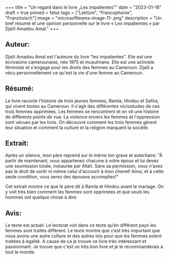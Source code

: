 +++
title = "Un regard dans le livre „Les impatientes\""
date = "2023-01-16"
draft = true
pinned = false
tags = ["Lektüre", "Francophonie", "Französisch"]
image = "microsoftteams-image-11-.png"
description = "Un bref résumé et une opinion personnelle sur le livre « Les impatientes » par Djaïli Amadou Amal."
+++
## Auteur:

Djaili Amadou Amal est l'auteure du livre "les impatientes". Elle est une écrivaione camerounaise, née 1975 et musulmane. Elle est une activiste féministe et s'engage pour les droits des femmes au Cameroun. Djaili a vécu personnellement ce qu'est la vie d'une femme au Cameroun.

## Résumé:

Le livre raconte l'histoire de trois jeunes femmes, Ramla, Hindou et Safira, qui vivent toutes au Cameroun. Il s'agit des différentes vicissitudes de ces trois femmes opprimées. Les femmes se rencontrent et on vit une histoire de différents points de vue. La violence envers les femmes et l'oppression sont vécues par les trois. On découvre comment les trois femmes gèrent leur situation et comment la culture et la religion marquent la société.

## Extrait:

Après un silence, mon père reprend sur le même ton grave et autoritaire: "À partir de maintenant, vous appartenez chacune à votre époux et lui devez une soumission totale, instaurée par Allah. Sans sa permission, vous n'avez pas le droit de sortir ni même celui d'accourir à mon chevet! Ainsi, et à cette seule condition, vous serez des épouses accomplies!"

Cet extrait montre ce que le père dit à Ramla et Hindou avant le mariage. On y voit très bien comment les femmes sont opprimées et que seuls les hommes ont quelque chose à dire.

## Avis:

Le texte est actuel. Le lectorat voit dans ce texte qu’en différent pays les femmes sont traités diffèrent. Le texte montre que c’est très important que nous avons une autre culture et des autres lois pour que les femmes soient traitées à égalité. A cause de ca je trouve ce livre très intéressant et passionnant. Je trouve que c'est un très bon livre et je le recommanderais à tout le monde.